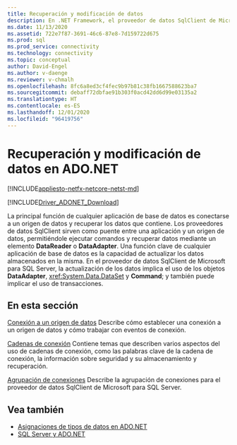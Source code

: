 ```yaml
---
title: Recuperación y modificación de datos
description: En .NET Framework, el proveedor de datos SqlClient de Microsoft para SQL Server sirve como puente entre una aplicación y un origen de datos para leer y actualizar datos.
ms.date: 11/13/2020
ms.assetid: 722e7f87-3691-46c6-87e8-7d159722d675
ms.prod: sql
ms.prod_service: connectivity
ms.technology: connectivity
ms.topic: conceptual
author: David-Engel
ms.author: v-daenge
ms.reviewer: v-chmalh
ms.openlocfilehash: 8fc6a8ed3cf4fec9b97b81c38fb1667588623ba7
ms.sourcegitcommit: debaff72dbfae91b303f0acd42dd6d99e03135a2
ms.translationtype: HT
ms.contentlocale: es-ES
ms.lasthandoff: 12/01/2020
ms.locfileid: "96419756"
---
```

# <a name="retrieving-and-modifying-data-in-adonet"></a>Recuperación y modificación de datos en ADO.NET

[!INCLUDE[appliesto-netfx-netcore-netst-md](../../includes/appliesto-netfx-netcore-netst-md.md)]

[!INCLUDE[Driver_ADONET_Download](../../includes/driver_adonet_download.md)]

La principal función de cualquier aplicación de base de datos es conectarse a un origen de datos y recuperar los datos que contiene. Los proveedores de datos SqlClient sirven como puente entre una aplicación y un origen de datos, permitiéndole ejecutar comandos y recuperar datos mediante un elemento **DataReader** o **DataAdapter**. Una función clave de cualquier aplicación de base de datos es la capacidad de actualizar los datos almacenados en la misma. En el proveedor de datos SqlClient de Microsoft para SQL Server, la actualización de los datos implica el uso de los objetos **DataAdapter**, <xref:System.Data.DataSet> y **Command**; y también puede implicar el uso de transacciones.

## <a name="in-this-section"></a>En esta sección

[Conexión a un origen de datos](connecting-to-data-source.md) Describe cómo establecer una conexión a un origen de datos y cómo trabajar con eventos de conexión.

[Cadenas de conexión](connection-strings.md) Contiene temas que describen varios aspectos del uso de cadenas de conexión, como las palabras clave de la cadena de conexión, la información sobre seguridad y su almacenamiento y recuperación.

[Agrupación de conexiones](connection-pooling.md) Describe la agrupación de conexiones para el proveedor de datos SqlClient de Microsoft para SQL Server.

## <a name="see-also"></a>Vea también

- [Asignaciones de tipos de datos en ADO.NET](data-type-mappings-ado-net.md)
- [SQL Server y ADO.NET](./sql/index.md)
